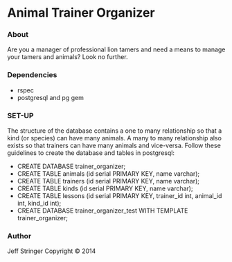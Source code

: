 Animal Trainer Organizer
=======================

### About
Are you a manager of professional lion tamers and need a means to manage your tamers and animals?  Look no further.  

### Dependencies
* rspec
* postgresql and pg gem

### SET-UP
The structure of the database contains a one to many relationship so that a kind (or species) can have many animals. A many to many relationship also exists so that trainers can have many animals and vice-versa. Follow these guidelines to create the database and tables in postgresql:

* CREATE DATABASE trainer_organizer;
* CREATE TABLE animals (id serial PRIMARY KEY, name varchar);
* CREATE TABLE trainers (id serial PRIMARY KEY, name varchar);
* CREATE TABLE kinds (id serial PRIMARY KEY, name varchar);
* CREATE TABLE lessons (id serial PRIMARY KEY, trainer_id int, animal_id int, kind_id int);
* CREATE DATABASE trainer_organizer_test WITH TEMPLATE trainer_organizer;

### Author
Jeff Stringer Copyright :copyright: 2014
